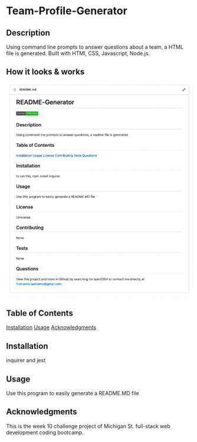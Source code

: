 # Team-Profile-Generator

## Description
Using command line prompts to answer questions about a team, a HTML file is generated. Built with HTMl, CSS, Javascript, Node.js.
  
## How it looks & works
![README-ScreenShot](https://github.com/sper0054/README-Generator/blob/main/Screen%20Shot%202022-01-28%20at%205.18.32%20PM.png)

## Table of Contents
[Installation](#installation)
[Usage](#usage)
[Acknowledgments](#acknowledgments)

## Installation <a name="installation"></a>
inquirer and jest 

## Usage <a name="usage"></a>
Use this program to easily generate a README.MD file

## Acknowledgments
This is the week 10 challenge project of Michigan St. full-stack web development coding bootcamp.
